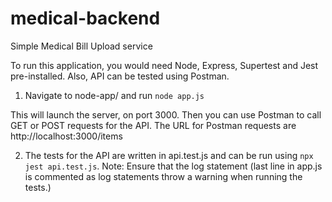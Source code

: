 # medical-backend
Simple Medical Bill Upload service

To run this application, you would need Node, Express, Supertest and Jest pre-installed. Also, API can be tested using Postman.

1. Navigate to node-app/ and run ```node app.js```
 <p> This will launch the server, on port 3000. Then you can use Postman to call GET or POST requests for the API. The URL for Postman requests are http://localhost:3000/items
 
 2. The tests for the API are written in api.test.js and can be run using ```npx jest api.test.js```. Note: Ensure that the log statement (last line in app.js is commented as log statements throw a warning when running the tests.)
 
 
